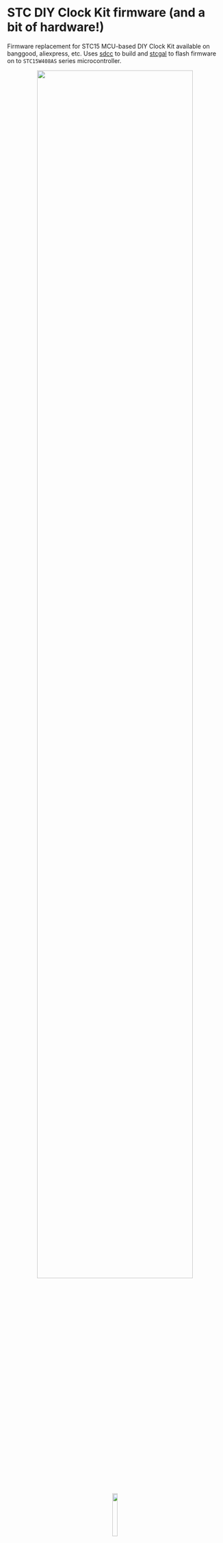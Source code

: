 # STC DIY Clock Kit firmware (and a bit of hardware!)

Firmware replacement for STC15 MCU-based DIY Clock Kit available on banggood, aliexpress, etc. Uses [sdcc](http://sdcc.sf.net) to build and [stcgal](https://github.com/grigorig/stcgal) to flash firmware on to `STC15W408AS` series microcontroller.


<p align="center" width="100%">
<img src="images/4d-front.jpg" width="85%"><br>
<img style="padding-top: 5px;padding-bottom: 2px;" width="16%" src="images/arrow.png"/><br>
<img src="docs/6-digit/v1/images/6d-front-4.jpg">
</p>

## Intro

This repo is forked from [https://github.com/zerog2k/stc_diyclock](https://github.com/zerog2k/stc_diyclock), which has been archived.

### Hardware versions

> There are multiple revisions/versions of this DIY kit. The version I have is based on the `STC15W408AS` microcontroller, it doesn't have the 3rd button and the music chip (the documentation is here: [1](docs/manuals/Manual_STC15W408AS-no-music-chip-1.jpg), [2](docs/manuals/Manual_STC15W408AS-no-music-chip-1.jpg)). 
> If your version is different from mine, please consider using the original repo instead.

## Quick links
- [6 digit (HH:MM:SS) modification](docs/6-digit/v1/6-digit.md)
- [Time synchronization (GPS / NTP)](docs/nmea/NMEA.md)
- [New firmware operation flow  (4 digit)](docs/4-digit-clock-operational-flow.png)

## Changelog
### June 2025:
- Added the ability to adjust display brightness

### December 2024:
 - Updated ESP8266 script for NTP synchronization
 - Improved documentation
 - Major refactoring, improved code quality and readability, reduced firmware size
 - Fixed a bug in the NMEA crc calculation logic
 - Added an inactivity timer - the clock will go into normal mode from any screen if no buttons are pressed for 10 seconds
  
### November 2024:

- Added support for the [6-digit (HH:MM:SS)](docs/6-digit/v1/6-digit.md) version
- Updated documentation
- The firmware was tested for both 4-digit and 6-digit version

### October 2024:

- Improved auto-dimming logic
- Fixed compilation errors and improved code style
- Some changes in screens and button functions (according to my personal preferences)

## Features

| Name | Enabled by default | Constant(s) in code |
|---- | ----|----|
| Time display/set | N/A | N/A |
| Seconds display/reset | N/A | N/A |
| Automatic display dimming | N/A | N/A |
| Adjusting display brightness | N/A | N/A |
| 12/24 hour modes| Yes | WITHOUT_H12_24_SWITCH |
| Date display/set (MM/YY or YY/MM) | Yes | WITHOUT_DATE |
| Day of week | Yes | WITHOUT_WEEKDAY, AUTO_SHOW_WEEKDAY |
| Year | Yes | WITHOUT_DATE, AUTO_SHOW_DATE |
| Temperature display in C or F (with user-defined offset adjustment) | Yes | AUTO_SHOW_TEMPERATURE |
| Alarm with snooze | Yes | WITHOUT_ALARM |
| Hourly chime | Yes | WITHOUT_CHIME |
| [Time synchronization](docs/nmea/NMEA.md) via GPS or NTP protocol | No | WITH_NMEA, WITH_NMEA_DEVICE_SWITCH |
| [6 digit (HH:MM:SS) version](docs/6-digit/v1/6-digit.md) support | No | SIX_DIGITS |
| Inactivity timer | Yes | WITHOUT_INACTIVITY_TIMER |

Most features can be enabled or disabled using the corresponding compilation constants.

## Hardware

* DIY LED Clock kit, based on `STC15W408AS` and `DS1302`
* Connected to PC via cheap USB-UART adapter, e.g. CP2102, CH340G
![USB-TTL adapter](images/usb-ttl.jpg)
  

## Connection
| P1 header | UART adapter |
|-----------|--------------|
| P3.1      | RXD          |
| P3.0      | TXD          |
| GND       | GND          |
| 5V        | 5V           |

## Requirements
* linux or mac (windows untested, but should work)
* sdcc installed and in the path (recommend sdcc >= 3.5.0)
* stcgal (or optionally stc-isp). Note you can either do `git clone --recursive ...` when you check this repo out, or do `git submodule update --init --recursive` in order to fetch stcgal.

## Usage

```
make clean
make
make flash
```

> When calling `make` without arguments, the firmware is built for the 4-digit version and without NMEA support.

Other options:

* 6-digit version with NMEA support
```
make GREEN6=1 NMEA=1
```

* 6-digit version without NMEA support
```
make GREEN6=1 NMEA=0
```

* 4-digit version with NMEA support
```
make GREEN4=1 NMEA=1
```

### makefile options
* serial port:
`STCGALPORT=/dev/ttyUSB0`

* other options:
`STCGALOPTS="-l 9600 -b 9600"`

* flashing STC15W408AS:
`STCGALPROT="stc15"`

## Use STC-ISP flash tool
Instead of stcgal, you could alternatively use the official stc-isp tool, e.g stc-isp-15xx-v6.85I.exe, to flash.
A windows app, but also works fine for me under mac and linux with wine.

~**note** due to optimizations that make use of "eeprom" section for holding lookup tables, if you are using 4k flash model mcu AND if using stc-isp tool, you must flash main.hex (as code file) and eeprom.hex (as eeprom file). (Ignore stc-isp warning about exceeding space when loading code file.)~ (not really needed anymore as current build is within 4k code)
To generate eeprom.hex, run:
```
make eeprom
```

## Clock assumptions
For STC15F204EA, some of the code assumes 11.0592 MHz internal RC system clock (set by stc-isp or stcgal).
For example, delay routines might need to be adjusted if this is different. (Most timing has been moved to hardware timers.)

## Disclaimers
This code is provided as-is, with NO guarantees or liabilities.
As the original firmware loaded on an STC MCU cannot be downloaded or backed up, it cannot be restored. If you are not comfortable with experimenting, I suggest obtaining another blank STC MCU and using this to test, so that you can move back to original firmware, if desired.

## Diagrams
- [New firmware operation flow  (4 digit)](docs/4-digit-clock-operational-flow.png)
- [Original firmware operation flow](docs/operation_flow_original.png)

## Acknowledgments
- [zerog2k](https://github.com/zerog2k) - for the alternative STC DIY Clock firmware and for maintaining the original repo for 6 years
- [venustrg](https://github.com/venustrg) - for implementing synchronization with NMEA devices

## References
http://www.stcmcu.com (mostly in Chinese)

sdcc user guide:
http://sdcc.sourceforge.net/doc/sdccman.pdf

some examples with NRF24L01+ board:
http://jjmz.free.fr/?tag=stc15l204

Maxim DS1302 datasheet:
http://datasheets.maximintegrated.com/en/ds/DS1302.pdf